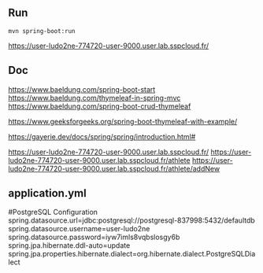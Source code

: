 
## Run

`mvn spring-boot:run`

<https://user-ludo2ne-774720-user-9000.user.lab.sspcloud.fr/>


## Doc

https://www.baeldung.com/spring-boot-start
https://www.baeldung.com/thymeleaf-in-spring-mvc
https://www.baeldung.com/spring-boot-crud-thymeleaf

https://www.geeksforgeeks.org/spring-boot-thymeleaf-with-example/

https://gayerie.dev/docs/spring/spring/introduction.html#


https://user-ludo2ne-774720-user-9000.user.lab.sspcloud.fr/
https://user-ludo2ne-774720-user-9000.user.lab.sspcloud.fr/athlete
https://user-ludo2ne-774720-user-9000.user.lab.sspcloud.fr/athlete/addNew



## application.yml

#PostgreSQL Configuration
spring.datasource.url=jdbc:postgresql://postgresql-837998:5432/defaultdb
spring.datasource.username=user-ludo2ne
spring.datasource.password=iyw7imls8vqbslosgy6b
spring.jpa.hibernate.ddl-auto=update
spring.jpa.properties.hibernate.dialect=org.hibernate.dialect.PostgreSQLDialect